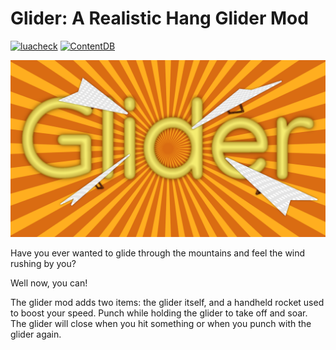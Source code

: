 # Glider: A Realistic Hang Glider Mod

[![luacheck](https://github.com/CBugDCoder/glider/workflows/luacheck/badge.svg)](https://github.com/CBugDCoder/glider/actions)
[![ContentDB](https://content.minetest.net/packages/CBugDCoder/glider/shields/downloads/)](https://content.minetest.net/packages/CBugDCoder/glider/)

![Screenshot](screenshot.png)

Have you ever wanted to glide through the mountains and feel the wind rushing by you?

Well now, you can!

The glider mod adds two items: the glider itself, and a handheld rocket used to boost your speed. 
Punch while holding the glider to take off and soar. 
The glider will close when you hit something or when you punch with the glider again.
